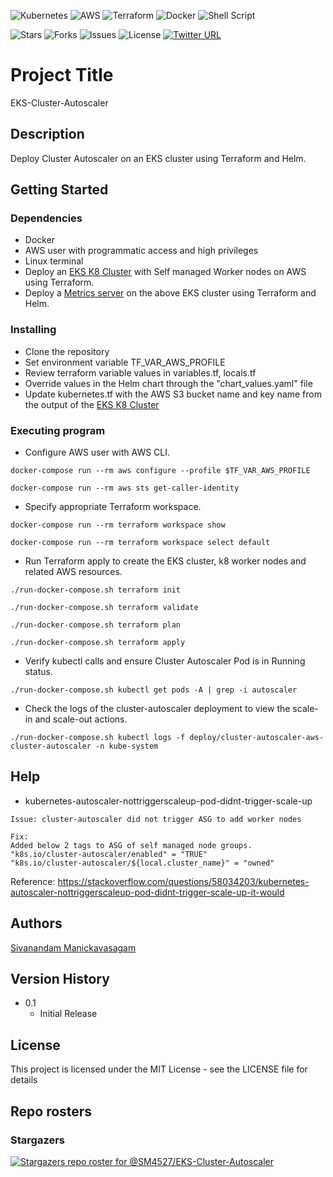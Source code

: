 <p align="center">

![Kubernetes](https://img.shields.io/badge/kubernetes-%23326ce5.svg?style=for-the-badge&logo=kubernetes&logoColor=white) ![AWS](https://img.shields.io/badge/AWS-%23FF9900.svg?style=for-the-badge&logo=amazon-aws&logoColor=white) ![Terraform](https://img.shields.io/badge/terraform-%235835CC.svg?style=for-the-badge&logo=terraform&logoColor=white) ![Docker](https://img.shields.io/badge/docker-%230db7ed.svg?style=for-the-badge&logo=docker&logoColor=white) ![Shell Script](https://img.shields.io/badge/shell_script-%23121011.svg?style=for-the-badge&logo=gnu-bash&logoColor=white)

![Stars](https://img.shields.io/github/stars/SM4527/EKS-Cluster-Autoscaler?style=for-the-badge) ![Forks](https://img.shields.io/github/forks/SM4527/EKS-Cluster-Autoscaler?style=for-the-badge) ![Issues](https://img.shields.io/github/issues/SM4527/EKS-Cluster-Autoscaler?style=for-the-badge) ![License](https://img.shields.io/github/license/SM4527/EKS-Cluster-Autoscaler?style=for-the-badge) [![Twitter URL](https://img.shields.io/twitter/url/https/twitter.com/Tamizhan99.svg?style=for-the-badge&label=Follow%20%40Tamizhan99)](https://twitter.com/Tamizhan99) 

</p>

# Project Title

EKS-Cluster-Autoscaler

## Description

Deploy Cluster Autoscaler on an EKS cluster using Terraform and Helm.

## Getting Started

### Dependencies

* Docker
* AWS user with programmatic access and high privileges 
* Linux terminal
* Deploy an [EKS K8 Cluster](https://github.com/SM4527/EKS-Terraform) with Self managed Worker nodes on AWS using Terraform.
* Deploy a [Metrics server](https://github.com/SM4527/EKS-Metrics-server) on the above EKS cluster using Terraform and Helm.

### Installing

* Clone the repository
* Set environment variable TF_VAR_AWS_PROFILE
* Review terraform variable values in variables.tf, locals.tf
* Override values in the Helm chart through the "chart_values.yaml" file
* Update kubernetes.tf with the AWS S3 bucket name and key name from the output of the [EKS K8 Cluster](https://github.com/SM4527/EKS-Terraform/blob/master/outputs.tf)

### Executing program

* Configure AWS user with AWS CLI.

```
docker-compose run --rm aws configure --profile $TF_VAR_AWS_PROFILE

docker-compose run --rm aws sts get-caller-identity
```

* Specify appropriate Terraform workspace.

```
docker-compose run --rm terraform workspace show

docker-compose run --rm terraform workspace select default
```

* Run Terraform apply to create the EKS cluster, k8 worker nodes and related AWS resources.

```
./run-docker-compose.sh terraform init

./run-docker-compose.sh terraform validate

./run-docker-compose.sh terraform plan

./run-docker-compose.sh terraform apply
```

* Verify kubectl calls and ensure Cluster Autoscaler Pod is in Running status.

```
./run-docker-compose.sh kubectl get pods -A | grep -i autoscaler
```

* Check the logs of the cluster-autoscaler deployment to view the scale-in and scale-out actions.

```
./run-docker-compose.sh kubectl logs -f deploy/cluster-autoscaler-aws-cluster-autoscaler -n kube-system
```

## Help

* kubernetes-autoscaler-nottriggerscaleup-pod-didnt-trigger-scale-up

```
Issue: cluster-autoscaler did not trigger ASG to add worker nodes

Fix:
Added below 2 tags to ASG of self managed node groups.
"k8s.io/cluster-autoscaler/enabled" = "TRUE"
"k8s.io/cluster-autoscaler/${local.cluster_name}" = "owned"
```

Reference: https://stackoverflow.com/questions/58034203/kubernetes-autoscaler-nottriggerscaleup-pod-didnt-trigger-scale-up-it-would

## Authors

[Sivanandam Manickavasagam](https://www.linkedin.com/in/sivanandammanickavasagam)

## Version History

* 0.1
    * Initial Release

## License

This project is licensed under the MIT License - see the LICENSE file for details

## Repo rosters

### Stargazers

[![Stargazers repo roster for @SM4527/EKS-Cluster-Autoscaler](https://reporoster.com/stars/dark/SM4527/EKS-Cluster-Autoscaler)](https://github.com/SM4527/EKS-Cluster-Autoscaler/stargazers)
